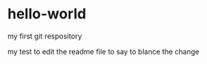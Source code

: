 # hello-world
my first git respository

my test to edit the readme file to say to blance the change
